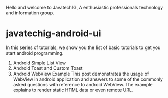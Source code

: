 Hello and welcome to JavatechIG, A enthusiastic professionals technology and information group. 

javatechig-android-ui
=====================

In this series of tutorials, we show you the list of basic tutorials to get you start android programming.

1. Android Simple List View
2. Android Toast and Custom Toast 
3. Android WebView Example
    This post demonstrates the usage of WebView in android application and answers to some of the commonly asked questions with reference to android WebView. The example explains to render static HTML data or even remote URL. 

